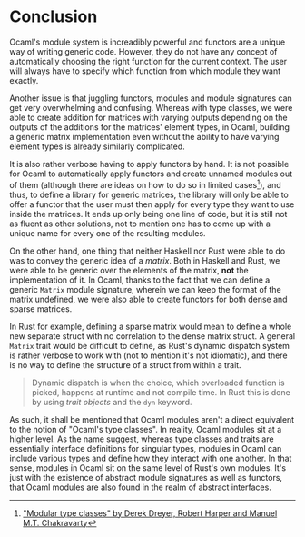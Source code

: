 # Conclusion

Ocaml's module system is increadibly powerful and functors are a unique way of writing generic code. However, they do not have any concept of automatically choosing the right function for the current context. The user will always have to specify which function from which module they want exactly.

Another issue is that juggling functors, modules and module signatures can get very overwhelming and confusing. Whereas with type classes, we were able to create addition for matrices with varying outputs depending on the outputs of the additions for the matrices' element types, in Ocaml, building a generic matrix implementation even without the ability to have varying element types is already similarly complicated.

It is also rather verbose having to apply functors by hand. It is not possible for Ocaml to automatically apply functors and create unnamed modules out of them (although there are ideas on how to do so in limited cases[^modular-type-classes]), and thus, to define a library for generic matrices, the library will only be able to offer a functor that the user must then apply for every type they want to use inside the matrices. It ends up only being one line of code, but it is still not as fluent as other solutions, not to mention one has to come up with a unique name for every one of the resulting modules.

On the other hand, one thing that neither Haskell nor Rust were able to do was to convey the generic idea of a *matrix*. Both in Haskell and Rust, we were able to be generic over the elements of the matrix, **not** the implementation of it. In Ocaml, thanks to the fact that we can define a generic `Matrix` module signature, wherein we can keep the format of the matrix undefined, we were also able to create functors for both dense and sparse matrices.

In Rust for example, defining a sparse matrix would mean to define a whole new separate struct with no correlation to the dense matrix struct. A general `Matrix` trait would be difficult to define, as Rust's dynamic dispatch system is rather verbose to work with (not to mention it's not idiomatic), and there is no way to define the structure of a struct from within a trait.

> Dynamic dispatch is when the choice, which overloaded function is picked, happens at runtime and not compile time. In Rust this is done by using *trait objects* and the `dyn` keyword.

As such, it shall be mentioned that Ocaml modules aren't a direct equivalent to the notion of "Ocaml's type classes". In reality, Ocaml modules sit at a higher level. As the name suggest, whereas type classes and traits are essentially interface definitions for singular types, modules in Ocaml can include various types and define how they interact with one another. In that sense, modules in Ocaml sit on the same level of Rust's own modules. It's just with the existence of abstract module signatures as well as functors, that Ocaml modules are also found in the realm of abstract interfaces.

[^modular-type-classes]: ["Modular type classes" by Derek Dreyer, Robert Harper and Manuel M.T. Chakravarty](https://doi.org/10.1145/1190215.1190229)
